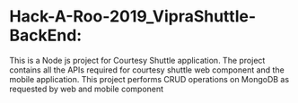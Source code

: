 # Hack-A-Roo-2019_VipraShuttle-BackEnd:

This is a Node js project for Courtesy Shuttle application. The project contains all the APIs required for courtesy shuttle web component and the mobile application. This project performs CRUD operations on MongoDB as requested by web and mobile component
